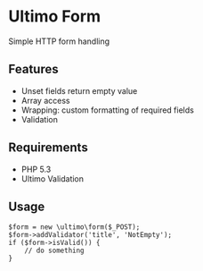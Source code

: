 # Ultimo Form
Simple HTTP form handling

## Features
* Unset fields return empty value
* Array access
* Wrapping: custom formatting of required fields
* Validation

## Requirements
* PHP 5.3
* Ultimo Validation


## Usage

	$form = new \ultimo\form($_POST);
	$form->addValidator('title', 'NotEmpty');
	if ($form->isValid()) {
		// do something
    }


    